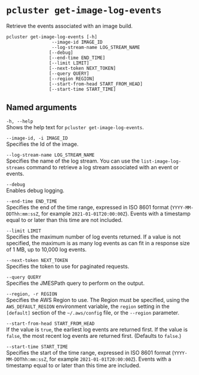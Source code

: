 # `pcluster get-image-log-events`<a name="pcluster.get-image-log-events-v3"></a>

Retrieve the events associated with an image build\.

```
pcluster get-image-log-events [-h] 
                 --image-id IMAGE_ID                               
                 --log-stream-name LOG_STREAM_NAME
                [--debug]
                [--end-time END_TIME]
                [--limit LIMIT]
                [--next-token NEXT_TOKEN]                              
                [--query QUERY]                               
                [--region REGION]                              
                [--start-from-head START_FROM_HEAD]
                [--start-time START_TIME]
```

## Named arguments<a name="pcluster-v3.get-image-log-events.namedargs"></a>

`-h, --help`  
Shows the help text for `pcluster get-image-log-events`\.

`--image-id, -i IMAGE_ID`  
Specifies the Id of the image\.

`--log-stream-name LOG_STREAM_NAME`  
Specifies the name of the log stream\. You can use the `list-image-log-streams` command to retrieve a log stream associated with an event or events\.

`--debug`  
Enables debug logging\.

`--end-time END_TIME`  
Specifies the end of the time range, expressed in ISO 8601 format \(`YYYY-MM-DDThh:mm:ssZ`, for example `2021-01-01T20:00:00Z`\)\. Events with a timestamp equal to or later than this time are not included\.

`--limit LIMIT`  
Specifies the maximum number of log events returned\. If a value is not specified, the maximum is as many log events as can fit in a response size of 1 MB, up to 10,000 log events\.

`--next-token NEXT_TOKEN`  
Specifies the token to use for paginated requests\.

`--query QUERY`  
Specifies the JMESPath query to perform on the output\.

`--region, -r REGION`  
Specifies the AWS Region to use\. The Region must be specified, using the `AWS_DEFAULT_REGION` environment variable, the `region` setting in the `[default]` section of the `~/.aws/config` file, or the `--region` parameter\.

`--start-from-head START_FROM_HEAD`  
If the value is `true`, the earliest log events are returned first\. If the value is `false`, the most recent log events are returned first\. \(Defaults to `false`\.\)

`--start-time START_TIME`  
Specifies the start of the time range, expressed in ISO 8601 format \(`YYYY-MM-DDThh:mm:ssZ`, for example `2021-01-01T20:00:00Z`\)\. Events with a timestamp equal to or later than this time are included\.